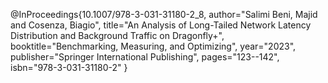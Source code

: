 @InProceedings{10.1007/978-3-031-31180-2_8,
author="Salimi Beni, Majid and Cosenza, Biagio",
title="An Analysis of Long-Tailed Network Latency Distribution and Background Traffic on Dragonfly+",
booktitle="Benchmarking, Measuring, and Optimizing",
year="2023",
publisher="Springer International Publishing",
pages="123--142",
isbn="978-3-031-31180-2"
}

